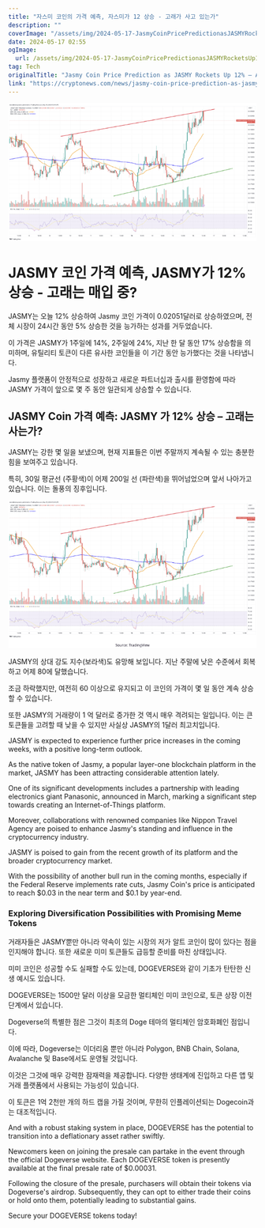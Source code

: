 ```yaml
---
title: "자스미 코인의 가격 예측, 자스미가 12 상승 - 고래가 사고 있는가"
description: ""
coverImage: "/assets/img/2024-05-17-JasmyCoinPricePredictionasJASMYRocketsUp12AreWhalesBuying_thumbnail.png"
date: 2024-05-17 02:55
ogImage: 
  url: /assets/img/2024-05-17-JasmyCoinPricePredictionasJASMYRocketsUp12AreWhalesBuying_thumbnail.png
tag: Tech
originalTitle: "Jasmy Coin Price Prediction as JASMY Rockets Up 12% – Are Whales Buying?"
link: "https://cryptonews.com/news/jasmy-coin-price-prediction-as-jasmy-rockets-up-12-are-whales-buying.htm"
---
```



![JasmyCoin](/assets/img/2024-05-17-JasmyCoinPricePredictionasJASMYRocketsUp12AreWhalesBuying_thumbnail.png)

# JASMY 코인 가격 예측, JASMY가 12% 상승 - 고래는 매입 중?

JASMY는 오늘 12% 상승하여 Jasmy 코인 가격이 0.02051달러로 상승하였으며, 전체 시장이 24시간 동안 5% 상승한 것을 능가하는 성과를 거두었습니다.

이 가격은 JASMY가 1주일에 14%, 2주일에 24%, 지난 한 달 동안 17% 상승함을 의미하며, 유틸리티 토큰이 다른 유사한 코인들을 이 기간 동안 능가했다는 것을 나타냅니다.

<div class="content-ad"></div>

Jasmy 플랫폼이 안정적으로 성장하고 새로운 파트너십과 출시를 환영함에 따라 JASMY 가격이 앞으로 몇 주 동안 일관되게 상승할 수 있습니다.

## JASMY Coin 가격 예측: JASMY 가 12% 상승 – 고래는 사는가?

JASMY는 강한 몇 일을 보냈으며, 현재 지표들은 이번 주말까지 계속될 수 있는 충분한 힘을 보여주고 있습니다.

특히, 30일 평균선 (주황색)이 어제 200일 선 (파란색)을 뛰어넘었으며 앞서 나아가고 있습니다. 이는 돌풍의 징후입니다.

<div class="content-ad"></div>

![JasmyCoin Price Prediction](/assets/img/2024-05-17-JasmyCoinPricePredictionasJASMYRocketsUp12AreWhalesBuying_0.png)

JASMY의 상대 강도 지수(보라색)도 유망해 보입니다. 지난 주말에 낮은 수준에서 회복하고 어제 80에 달했습니다.

조금 하락했지만, 여전히 60 이상으로 유지되고 이 코인의 가격이 몇 일 동안 계속 상승할 수 있습니다.

또한 JASMY의 거래량이 1 억 달러로 증가한 것 역시 매우 격려되는 일입니다. 이는 큰 토큰들을 고려할 때 낮을 수 있지만 사실상 JASMY의 1달러 최고치입니다.

<div class="content-ad"></div>

JASMY is expected to experience further price increases in the coming weeks, with a positive long-term outlook.

As the native token of Jasmy, a popular layer-one blockchain platform in the market, JASMY has been attracting considerable attention lately.

One of its significant developments includes a partnership with leading electronics giant Panasonic, announced in March, marking a significant step towards creating an Internet-of-Things platform.

Moreover, collaborations with renowned companies like Nippon Travel Agency are poised to enhance Jasmy's standing and influence in the cryptocurrency industry.

<div class="content-ad"></div>

JASMY is poised to gain from the recent growth of its platform and the broader cryptocurrency market.

With the possibility of another bull run in the coming months, especially if the Federal Reserve implements rate cuts, Jasmy Coin's price is anticipated to reach $0.03 in the near term and $0.1 by year-end.

### Exploring Diversification Possibilities with Promising Meme Tokens

<div class="content-ad"></div>

거래자들은 JASMY뿐만 아니라 약속이 있는 시장의 저가 알트 코인이 많이 있다는 점을 인지해야 합니다. 또한 새로운 미미 토큰들도 급등할 준비를 마친 상태입니다.

미미 코인은 성공할 수도 실패할 수도 있는데, DOGEVERSE와 같이 기초가 탄탄한 신생 예시도 있습니다.

DOGEVERSE는 1500만 달러 이상을 모금한 멀티체인 미미 코인으로, 토큰 상장 이전 단계에서 있습니다.

<div class="content-ad"></div>

Dogeverse의 특별한 점은 그것이 최초의 Doge 테마의 멀티체인 암호화폐인 점입니다.

이에 따라, Dogeverse는 이더리움 뿐만 아니라 Polygon, BNB Chain, Solana, Avalanche 및 Base에서도 운영될 것입니다.

이것은 그것에 매우 강력한 잠재력을 제공합니다. 다양한 생태계에 진입하고 다른 앱 및 거래 플랫폼에서 사용되는 가능성이 있습니다.

이 토큰은 1억 2천만 개의 하드 캡을 가질 것이며, 무한히 인플레이션되는 Dogecoin과는 대조적입니다.

<div class="content-ad"></div>

And with a robust staking system in place, DOGEVERSE has the potential to transition into a deflationary asset rather swiftly.

Newcomers keen on joining the presale can partake in the event through the official Dogeverse website. Each DOGEVERSE token is presently available at the final presale rate of $0.00031.

Following the closure of the presale, purchasers will obtain their tokens via Dogeverse's airdrop. Subsequently, they can opt to either trade their coins or hold onto them, potentially leading to substantial gains.

Secure your DOGEVERSE tokens today!